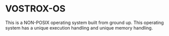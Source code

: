 # VOSTROX-OS
This is a NON-POSIX operating system built from ground up. This operating system has a unique execution handling and unique memory handling.

